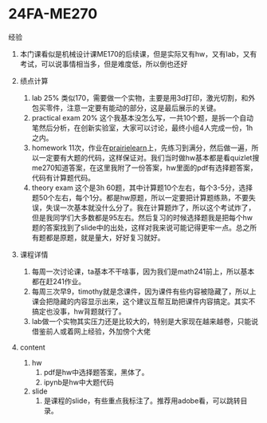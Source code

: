 # 24FA-ME270

经验

1. 本门课看似是机械设计课ME170的后续课，但是实际又有hw，又有lab，又有考试，可以说事情相当多，但是难度低，所以倒也还好


2. 绩点计算
    1. lab 25% 类似170，需要做一个实物，主要是用3d打印，激光切割，和外包买零件，注意一定要有能动的部分，这是最后展示的关键。
    2. practical exam 20% 这个我基本没怎么写，一共10个题，是拆一个自动笔然后分析，在创新实验室，大家可以讨论，最终小组4人完成一份，1h之内。
    3. homework 11次，作业在[prairielearn](https://prairielearn.cn/)上，先练习到满分，然后做一遍，所以一定要有大题的代码，这样保证对。我们当时做hw基本都是看quizlet搜me270知道答案，在这里我附了一份答案，hw里面的pdf有选择题答案，代码有计算题代码。
    3. theory exam 这个是3h 60题，其中计算题10个左右，每个3-5分，选择题50个左右，每个1分。都是hw原题，所以一定要把计算题练熟，不要失误，失误一次基本就没什么分了。我在计算题炸了，所以这个考试炸了，但是我同学们大多数都是95左右。然后复习的时候选择题我是把每个hw题的答案找到了slide中的出处，这样对我来说可能记得更牢一点。总之所有题都是原题，就是量大，好好复习就好。

3. 课程详情
    1. 每周一次讨论课，ta基本不干啥事，因为我们是math241前上，所以基本都在赶241作业。
    2. 每周三次早9，timothy就是念课件，因为课件有些内容被隐藏了，所以上课会把隐藏的内容显示出来，这个建议互帮互助把课件内容搞定。其实不搞定也没事，hw背题就行了。
    3. lab做一个实物其实压力还是比较大的，特别是大家现在越来越卷，只能说借鉴前人或着网上经验，外加傍个大佬

4. content
    1. hw
        1. pdf是hw中选择题答案，黑体了。
        2. ipynb是hw中大题代码
    2. slide   
        1. 是课程的slide，有些重点我标注了。推荐用adobe看，可以跳转目录。
